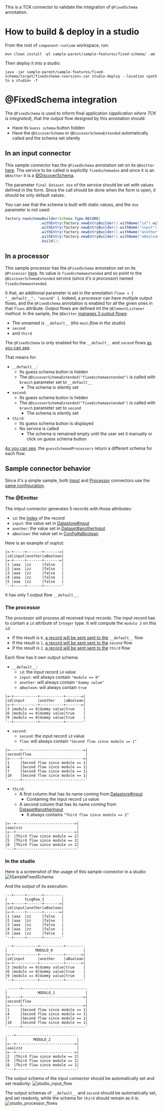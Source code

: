 This is a TCK connector to validate the integration of `@FixedSchema` annotation.

# How to build & deploy in a studio
From the root of `component-runtime` workspace, run:
```shell
mvn clean install -pl sample-parent/sample-features/fixed-schema/ -am
```
Then deploy it into a studio:
```shell
java -jar sample-parent/sample-features/fixed-schema/target/fixedschema-<version>.car studio-deploy --location <path to a studio> -f
```

# @FixedSchema integration
The `@FixedSchema` is used to inform final application (_application where TCK is integrated_), that the output flow
designed by this annotation should:
- Have its `Guess schema` button hidden
- Have the `@DiscoverSchema` or `@DiscoverSchemaExtended` automatically called and the schema set silently

## In an input connector
This sample connector has the `@FixedSchema` annotation set on its `@Emitter`
[here](./src/main/java/org/talend/sdk/component/sample/feature/fixedschema/input/FixedSchemaInput.java#L34). The service
to be called is explicitly `fixedschemadse` and since it is an `@Emitter` it is a
[@DiscoverSchema](src/main/java/org/talend/sdk/component/sample/feature/fixedschema/service/UIService.java#L39).

The parameter `final Dataset dse` of the service should be set with values defined in the form. Since the call should be
done when the form is open, it should be only default values.

You can see that the schema is built with static values, and the `dse` parameter is not used:
```java
factory.newSchemaBuilder(Schema.Type.RECORD)
                .withEntry(factory.newEntryBuilder().withName("id").withType(Schema.Type.INT).build())
                .withEntry(factory.newEntryBuilder().withName("input").withType(Schema.Type.STRING).build())
                .withEntry(factory.newEntryBuilder().withName("another").withType(Schema.Type.STRING).build())
                .withEntry(factory.newEntryBuilder().withName("aBoolean").withType(Schema.Type.BOOLEAN).build())
                .build();
```

## In a processor
This sample processor has the `@FixedSchema` annotation set on its `@Processor`
[here](src/main/java/org/talend/sdk/component/sample/feature/fixedschema/processor/FixedSchemaProcessor.java#L38). Its 
value is `fixedschemaextended` and so point to the  `@DiscoverSchemaExtended` service (_since it's a processor_) named
`fixedschemaextended`.

It that, an additional parameter is set in the annotation `flows = { "__default__", "second" }`. Indeed, a processor can
have multiple output flows, and the `@FixedSchema` annotation is enabled for all the given ones in that `flows` attribute. Output flows are defined
int the `@ElementListener` method. In the sample, the `@Emitter`
[manages 3 output flows](src/main/java/org/talend/sdk/component/sample/feature/fixedschema/processor/FixedSchemaProcessor.java#L52):
- The unnamed is `__default__` (_the `main` flow in the studio_)
- `second`
- and  `third`

The `@FixedSchema` is only enabled for the `__default__` and `second` flows
[as you can see](src/main/java/org/talend/sdk/component/sample/feature/fixedschema/processor/FixedSchemaProcessor.java#L38).

That means for:
- `__default__`: 
    - Its guess schema button is hidden
    - The `@DiscoverSchemaExtended("fixedschemaextended")` is called with `branch` parameter set to `__default__`
        - The schema is silently set
- `second`:
    - Its guess schema button is hidden
    - The `@DiscoverSchemaExtended("fixedschemaextended")` is called with `branch` parameter set to `second`
        - The schema is silently set
-  `third`:
    -  Its guess schema button is displayed
    - No service is called
        - The schema is remained empty until the user set it manually or click on guess schema button

[As you can see](src/main/java/org/talend/sdk/component/sample/feature/fixedschema/service/UIService.java#L50),
the `guessSchema4Processors` return a different schema for each flow.

## Sample connector behavior
Since it's a simple sample, both [Input](src/main/java/org/talend/sdk/component/sample/feature/fixedschema/input/FixedSchemaInput.java#L35)
and [Processor](src/main/java/org/talend/sdk/component/sample/feature/fixedschema/processor/FixedSchemaProcessor.java#L39)
connectors use the
[same configuration](src/main/java/org/talend/sdk/component/sample/feature/fixedschema/config/Config.java#L34).

### The @Emitter
The intput connector generates 5 records with those attributes:
- `id`: the [index](src/main/java/org/talend/sdk/component/sample/feature/fixedschema/input/FixedSchemaInput.javaL#57)
of the record
- `input`: the value set in [Datastore#input](src/main/java/org/talend/sdk/component/sample/feature/fixedschema/config/Datastore.java#L34)
- `another`: the value set in [Dataset#anotherInput](src/main/java/org/talend/sdk/component/sample/feature/fixedschema/config/Dataset.java#L41)
- `aBoolean`: the value set in [Config#aBoolean](src/main/java/org/talend/sdk/component/sample/feature/fixedschema/config/Config.java#L42)

Here is an example of ouptut:
```text
|=-+-----+-------+-------=|
|id|input|another|aBoolean|
|=-+-----+-------+-------=|
|1 |aaa  |zz     |false   |
|2 |aaa  |zz     |false   |
|3 |aaa  |zz     |false   |
|4 |aaa  |zz     |false   |
|5 |aaa  |zz     |false   |
'--+-----+-------+--------'
```
It has only 1 output flow `__default__`.

### The processor
The processor will process all received input records. The input record has to contain a `id` attribute of `Integer` type.
It will compute the `modulo 3` on this `id`:
- If the result is `0`, 
[a record will be sent sent to the](src/main/java/org/talend/sdk/component/sample/feature/fixedschema/processor/FixedSchemaProcessor.java#L59)
`__default__` flow
- If the result is `1`,
[a record will be sent sent to the](src/main/java/org/talend/sdk/component/sample/feature/fixedschema/processor/FixedSchemaProcessor.java#L67)
`second` flow
- If the result is `2`,
[a record will be sent sent to the](src/main/java/org/talend/sdk/component/sample/feature/fixedschema/processor/FixedSchemaProcessor.java#L73)
`third` flow

Each flow has it own output schema:
- `__default__`: 
    - `id`: the input record `id` value
    - `input`: will always contain `"modulo == 0"`
    - `another`: will always contain `"dummy value"`
    - `aBoolean`: will always contain `true`
```text
|=-+-----------+-----------+-------=|
|id|input      |another    |aBoolean|
|=-+-----------+-----------+-------=|
|3 |modulo == 0|dummy value|true    |
|6 |modulo == 0|dummy value|true    |
|9 |modulo == 0|dummy value|true    |
'--+-----------+-----------+--------'
```

- `second`:
    - `second`:  the input record `id` value
    - `flow`: will always contain `"Second flow since module == 1"`
```text
|=-----+----------------------------=|
|second|flow                         |
|=-----+----------------------------=|
|1     |Second flow since module == 1|
|4     |Second flow since module == 1|
|7     |Second flow since module == 1|
|10    |Second flow since module == 1|
'------+-----------------------------'
```

- `third`:
    - A first column that has its name coming from
[Datastore#input](src/main/java/org/talend/sdk/component/sample/feature/fixedschema/config/Datastore.java#L34)
        - Containing the input record `id` value
    - A second column that has its name coming from
[Dataset#anotherInput](src/main/java/org/talend/sdk/component/sample/feature/fixedschema/config/Dataset.java#L41)
        - It always contains `"Third flow since module == 2"`
```text
|=--+---------------------------=|
|aaa|zzz                         |
|=--+---------------------------=|
|2  |Third flow since module == 2|
|5  |Third flow since module == 2|
|8  |Third flow since module == 2|
'---+----------------------------'
```

### In the studio
Here is a screenshot of the usage of this sample connector in a studio:
![tSampleFixedSchema](./resources/studio_flows.png)

And the output of its execution:
```text
.--+-----+-------+--------.
|        tLogRow_1        |
|=-+-----+-------+-------=|
|id|input|another|aBoolean|
|=-+-----+-------+-------=|
|1 |aaa  |zz     |false   |
|2 |aaa  |zz     |false   |
|3 |aaa  |zz     |false   |
|4 |aaa  |zz     |false   |
|5 |aaa  |zz     |false   |
'--+-----+-------+--------'

.--+-----------+-----------+--------.
|             MODULO_0              |
|=-+-----------+-----------+-------=|
|id|input      |another    |aBoolean|
|=-+-----------+-----------+-------=|
|3 |modulo == 0|dummy value|true    |
|6 |modulo == 0|dummy value|true    |
|9 |modulo == 0|dummy value|true    |
'--+-----------+-----------+--------'

.------+-----------------------------.
|              MODULO_1              |
|=-----+----------------------------=|
|second|flow                         |
|=-----+----------------------------=|
|1     |Second flow since module == 1|
|4     |Second flow since module == 1|
|7     |Second flow since module == 1|
|10    |Second flow since module == 1|
'------+-----------------------------'

.---+----------------------------.
|            MODULO_2            |
|=--+---------------------------=|
|aaa|zzz                         |
|=--+---------------------------=|
|2  |Third flow since module == 2|
|5  |Third flow since module == 2|
|8  |Third flow since module == 2|
'---+----------------------------'
```

The output schema of the input connector should be automatically set and set readonly:
![studio_input_flow](./resources/studio_input_flow.png)

The output schemas of `__default__` and `second` should be automatically set, and set readonly, while the schema for `third` should remain as it is:
![studio_processor_flows](./resources/studio_processor_flows.png)